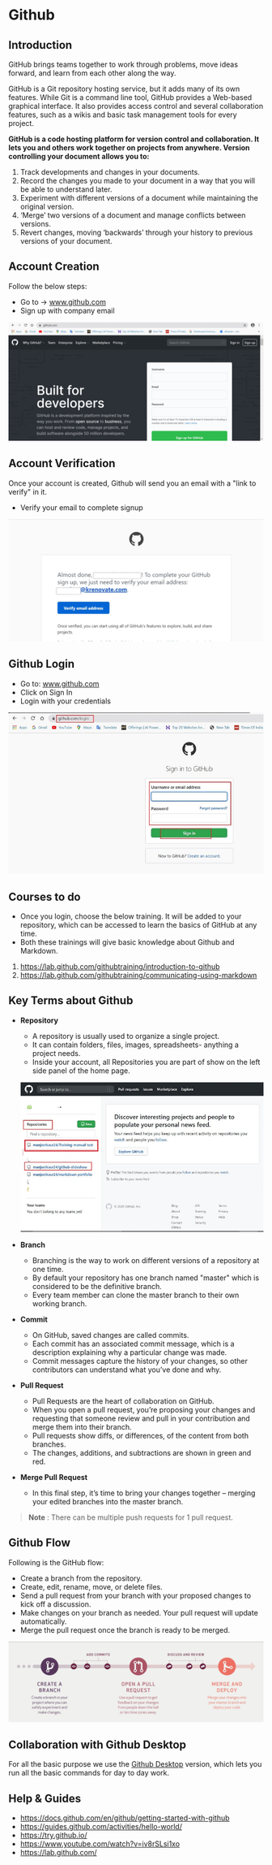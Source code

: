 # **Github**

## **Introduction**

GitHub brings teams together to work through problems, move ideas forward, and learn from each other along the way.

GitHub is a Git repository hosting service, but it adds many of its own features. While Git is a command line tool, GitHub provides a Web-based graphical interface. It also provides access control and several collaboration features, such as a wikis and basic task management tools for every project.

**GitHub is a code hosting platform for version control and collaboration. It lets you and others work together on projects from anywhere. Version controlling your document allows you to:**

1.  Track developments and changes in your documents.
2.  Record the changes you made to your document in a way that you will be able to understand later.
3.  Experiment with different versions of a document while maintaining the original version.
4.  ‘Merge’ two versions of a document and manage conflicts between versions.
5.  Revert changes, moving ‘backwards’ through your history to previous versions of your document.


## **Account Creation**

Follow the below steps:

*    Go to -> www.github.com
*    Sign up with company email

![Github Signup](../images/Initial-images/GitHub/Github%20Signup.jpg)

## **Account Verification**

Once your account is created, Github will send you an email with a "link to verify" in it.

*    Verify your email to complete signup

![Github Verify](../images/Initial-images/GitHub/Github%20verify.jpg)

## **Github Login**

*    Go to: www.github.com
*    Click on Sign In
*    Login with your credentials

![signin](../images/Initial-images/GitHub/signin.jpg)

## **Courses to do**

*    Once you login, choose the below training. It will be added to your repository, which can be accessed to learn the basics of GitHub at any time.
*    Both these trainings will give basic knowledge about Github and Markdown.

1.    https://lab.github.com/githubtraining/introduction-to-github
2.    https://lab.github.com/githubtraining/communicating-using-markdown

   

## **Key Terms about Github**

*    **Repository**

     *    A repository is usually used to organize a single project.
     *    It can contain folders, files, images, spreadsheets- anything a project needs.
     *    Inside your account, all Repositories you are part of show on the left side panel of the home page.

     ![homepage](../images/Initial-images/GitHub/homepage.jpg)


*    **Branch**

     *    Branching is the way to work on different versions of a repository at one time.
     *    By default your repository has one branch named "master" which is considered to be the definitive branch. 
     *    Every team member can clone the master branch to their own working branch.


*    **Commit**

     *    On GitHub, saved changes are called commits.
     *    Each commit has an associated commit message, which is a description explaining why a particular change was made.
     *    Commit messages capture the history of your changes, so other contributors can understand what you’ve done and why.

*    **Pull Request**

     *    Pull Requests are the heart of collaboration on GitHub.
     *    When you open a pull request, you’re proposing your changes and requesting that someone review and pull in your contribution and merge them into their branch.
     *    Pull requests show diffs, or differences, of the content from both branches.
     *    The changes, additions, and subtractions are shown in green and red.


*    **Merge Pull Request**

     *    In this final step, it’s time to bring your changes together – merging your edited branches into the master branch.

>    **Note** : There can be multiple push requests for 1 pull request.
> 

## **Github Flow**

Following is the GitHub flow:

*    Create a branch from the repository.
*    Create, edit, rename, move, or delete files.
*    Send a pull request from your branch with your proposed changes to kick off a discussion.
*    Make changes on your branch as needed. Your pull request will update automatically.
*    Merge the pull request once the branch is ready to be merged.

![github flow](../images/Initial-images/GitHub/githubflow.jpg)

## **Collaboration with Github Desktop**

For all the basic purpose we use the [Github Desktop](Desktop-Github.md) version, which lets you run all the basic commands for day to day work.


## **Help & Guides**

*    https://docs.github.com/en/github/getting-started-with-github
*    https://guides.github.com/activities/hello-world/
*    https://try.github.io/
*    https://www.youtube.com/watch?v=iv8rSLsi1xo
*    https://lab.github.com/


